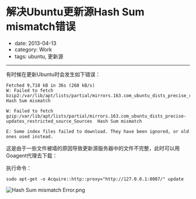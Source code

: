 # 解决Ubuntu更新源Hash Sum mismatch错误

- date: 2013-04-13
- category: Work
- tags: ubuntu, 更新源

----

有时候在更新Ubuntu时会发生如下错误：

````
Fetched 9,718 kB in 36s (268 kB/s)                                             
W: Failed to fetch bzip2:/var/lib/apt/lists/partial/mirrors.163.com_ubuntu_dists_precise_restricted_source_Sources  Hash Sum mismatch

W: Failed to fetch gzip:/var/lib/apt/lists/partial/mirrors.163.com_ubuntu_dists_precise-updates_restricted_source_Sources  Hash Sum mismatch

E: Some index files failed to download. They have been ignored, or old ones used instead.
````    

这是由于一些文件被墙的原因导致更新源服务器中的文件不完整，此时可以用Goagent代理去下载：

执行命令： 

````
sudo apt-get -o Acquire::http::proxy="http://127.0.0.1:8087/" update
````

<a><img src="/media/uploads/2013/04/3587804018.png" alt="Hash Sum mismatch Error.png" /></a>